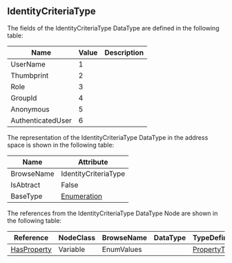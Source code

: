 <!-- datatype -->
## IdentityCriteriaType
<!-- end of description -->
The fields of the IdentityCriteriaType DataType are defined in the following table:  

|Name|Value| Description|
|---|---|---|
|UserName|1||
|Thumbprint|2||
|Role|3||
|GroupId|4||
|Anonymous|5||
|AuthenticatedUser|6||

The representation of the IdentityCriteriaType DataType in the address space is shown in the following table:  

|Name|Attribute|
|---|---|
|BrowseName|IdentityCriteriaType|
|IsAbtract|False|
|BaseType|[Enumeration](../../../Part3/DataTypes/Enumeration/readme.md)|

The references from the IdentityCriteriaType DataType Node are shown in the following table:  

|Reference|NodeClass|BrowseName|DataType|TypeDefinition|ModellingRule|
|---|---|---|---|---|---|
|[HasProperty](../../../Part3/ReferenceTypes/HasProperty/readme.md)|Variable|EnumValues||[PropertyType](../../Part5/VariableTypes/PropertyType/readme.md)|[Mandatory](../../Objects/Mandatory/readme.md)|


